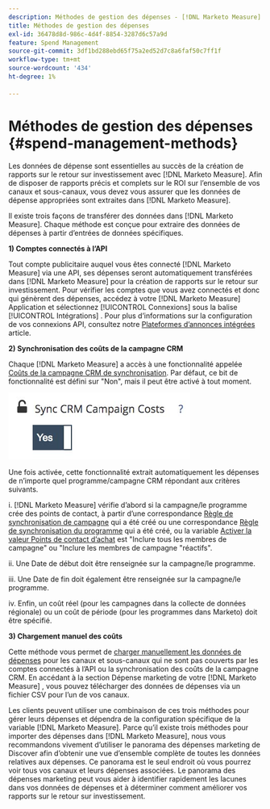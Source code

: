 ```yaml
---
description: Méthodes de gestion des dépenses - [!DNL Marketo Measure] - Documentation du produit
title: Méthodes de gestion des dépenses
exl-id: 36478d8d-986c-4d4f-8854-3287d6c57a9d
feature: Spend Management
source-git-commit: 3df1bd288ebd65f75a2ed52d7c8a6faf50c7ff1f
workflow-type: tm+mt
source-wordcount: '434'
ht-degree: 1%

---
```


# Méthodes de gestion des dépenses {#spend-management-methods}

Les données de dépense sont essentielles au succès de la création de rapports sur le retour sur investissement avec [!DNL Marketo Measure]. Afin de disposer de rapports précis et complets sur le ROI sur l’ensemble de vos canaux et sous-canaux, vous devez vous assurer que les données de dépense appropriées sont extraites dans [!DNL Marketo Measure].

Il existe trois façons de transférer des données dans [!DNL Marketo Measure]. Chaque méthode est conçue pour extraire des données de dépenses à partir d’entrées de données spécifiques.

**1) Comptes connectés à l’API**

Tout compte publicitaire auquel vous êtes connecté [!DNL Marketo Measure] via une API, ses dépenses seront automatiquement transférées dans [!DNL Marketo Measure] pour la création de rapports sur le retour sur investissement. Pour vérifier les comptes que vous avez connectés et donc qui génèrent des dépenses, accédez à votre [!DNL Marketo Measure] Application et sélectionnez [!UICONTROL Connexions] sous la balise [!UICONTROL Intégrations] . Pour plus d’informations sur la configuration de vos connexions API, consultez notre [Plateformes d’annonces intégrées](/help/api-connections/utilizing-marketo-measures-api-connections/integrated-ad-platforms.md#how-to-connect-ad-platforms) article.

**2) Synchronisation des coûts de la campagne CRM**

Chaque [!DNL Marketo Measure] a accès à une fonctionnalité appelée [Coûts de la campagne CRM de synchronisation](/help/marketing-spend/spend-management/crm-campaign-costs.md#availability). Par défaut, ce bit de fonctionnalité est défini sur &quot;Non&quot;, mais il peut être activé à tout moment.

![](assets/spend-management-methods-1.png)

Une fois activée, cette fonctionnalité extrait automatiquement les dépenses de n’importe quel programme/campagne CRM répondant aux critères suivants.

i. [!DNL Marketo Measure] vérifie d’abord si la campagne/le programme crée des points de contact, à partir d’une correspondance [Règle de synchronisation de campagne](/help/channel-tracking-and-setup/offline-channels/custom-campaign-sync.md) qui a été créé ou une correspondance [Règle de synchronisation du programme](/help/marketo-measure-and-marketo/marketo-measure-integrations-with-marketo/marketo-engage-programs-integration.md) qui a été créé, ou la variable [Activer la valeur Points de contact d’achat](/help/channel-tracking-and-setup/offline-channels/deprecated-processes/syncing-offline-campaigns.md#how-to-create-a-campaign-and-sync-buyer-touchpoints) est &quot;Inclure tous les membres de campagne&quot; ou &quot;Inclure les membres de campagne &quot;réactifs&quot;.

ii. Une Date de début doit être renseignée sur la campagne/le programme.

iii. Une Date de fin doit également être renseignée sur la campagne/le programme.

iv. Enfin, un coût réel (pour les campagnes dans la collecte de données régionale) ou un coût de période (pour les programmes dans Marketo) doit être spécifié.

**3) Chargement manuel des coûts**

Cette méthode vous permet de [charger manuellement les données de dépenses](/help/marketing-spend/spend-management/marketing-channel-costs.md#uploading-marketing-costs) pour les canaux et sous-canaux qui ne sont pas couverts par les comptes connectés à l’API ou la synchronisation des coûts de la campagne CRM. En accédant à la section Dépense marketing de votre [!DNL Marketo Measure] , vous pouvez télécharger des données de dépenses via un fichier CSV pour l’un de vos canaux.

Les clients peuvent utiliser une combinaison de ces trois méthodes pour gérer leurs dépenses et dépendra de la configuration spécifique de la variable [!DNL Marketo Measure]. Parce qu’il existe trois méthodes pour importer des dépenses dans [!DNL Marketo Measure], nous vous recommandons vivement d’utiliser le panorama des dépenses marketing de Discover afin d’obtenir une vue d’ensemble complète de toutes les données relatives aux dépenses. Ce panorama est le seul endroit où vous pourrez voir tous vos canaux et leurs dépenses associées. Le panorama des dépenses marketing peut vous aider à identifier rapidement les lacunes dans vos données de dépenses et à déterminer comment améliorer vos rapports sur le retour sur investissement.
